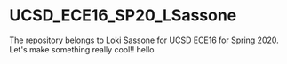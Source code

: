 # UCSD_ECE16_SP20_LSassone
The repository belongs to Loki Sassone for UCSD ECE16 for Spring 2020.
Let's make something really cool!!
hello
